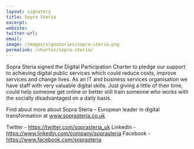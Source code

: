 ```yaml
---
layout: signatory
title: Sopra Steria
excerpt: 
website: 
twitter-url: 
email: 
image: /images/signatories/sopra-steria.png
permalink: /charter/sopra-steria/
---
```


Sopra Steria signed the Digital Participation Charter to pledge our support to achieving digital public services which could reduce costs, improve services and change lives.  As an IT and business services organisation we have staff with very valuable digital skills.  Just giving a little of their time, could help someone get online or better still train someone who works with the socially disadvantaged on a daily basis.

Find about more about Sopra Steria – European leader in digital transformation at www.soprasteria.co.uk

Twitter - https://twitter.com/soprasteria_uk
Linkedin - https://www.linkedin.com/company/soprasteria
Facebook - https://www.facebook.com/soprasteria

